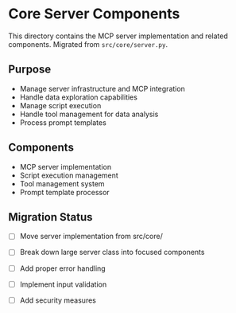 # Core Server Components

This directory contains the MCP server implementation and related components. Migrated from `src/core/server.py`.

## Purpose
- Manage server infrastructure and MCP integration
- Handle data exploration capabilities
- Manage script execution
- Handle tool management for data analysis
- Process prompt templates

## Components
- MCP server implementation
- Script execution management
- Tool management system
- Prompt template processor

## Migration Status
- [ ] Move server implementation from src/core/
- [ ] Break down large server class into focused components
- [ ] Add proper error handling
- [ ] Implement input validation
- [ ] Add security measures

